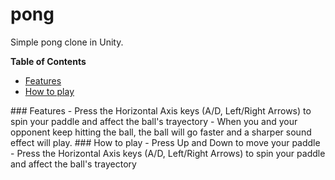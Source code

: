 # pong
Simple pong clone in Unity.

**Table of Contents**
- [Features](https://github.com/ForeverPlayable/pong#features)
- [How to play](https://github.com/ForeverPlayable/pong#how-to-play)

<a name="features"/>
### Features
- Press the Horizontal Axis keys (A/D, Left/Right Arrows) to spin your paddle and affect the ball's trayectory
- When you and your opponent keep hitting the ball, the ball will go faster and a sharper sound effect will play.

<a name="how-to-play"/>
### How to play
- Press Up and Down to move your paddle
- Press the Horizontal Axis keys (A/D, Left/Right Arrows) to spin your paddle and affect the ball's trayectory
